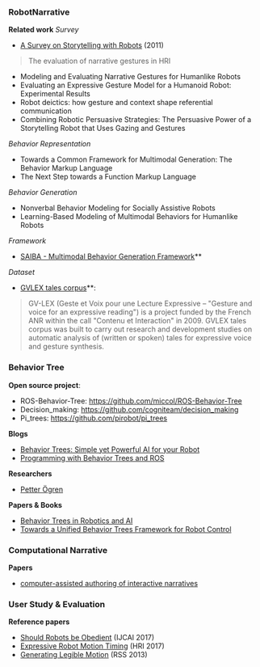 ### RobotNarrative

**Related work**
*Survey*

* [A Survey on Storytelling with Robots](http://staffnew.uny.ac.id/upload/132169260/penelitian/chen-et-al2011a-survey-storytelling-robots.pdf) (2011)

> The evaluation of narrative gestures in HRI

* Modeling and Evaluating Narrative Gestures for Humanlike Robots
* Evaluating an Expressive Gesture Model for a Humanoid Robot: Experimental Results
* Robot deictics: how gesture and context shape referential communication
* Combining Robotic Persuasive Strategies: The Persuasive Power of a Storytelling Robot that Uses Gazing and Gestures

*Behavior Representation*

* Towards a Common Framework for Multimodal Generation: The Behavior Markup Language
* The Next Step towards a Function Markup Language

*Behavior Generation*

* Nonverbal Behavior Modeling for Socially Assistive Robots
* Learning-Based Modeling of Multimodal Behaviors for Humanlike Robots

*Framework*

* [SAIBA - Multimodal Behavior Generation Framework](http://www.mindmakers.org/projects/saiba/wiki)**

*Dataset*

* [GVLEX tales corpus](http://catalog.elra.info/product_info.php?products_id=1240)**:
> GV-LEX (Geste et Voix pour une Lecture Expressive – "Gesture and voice for an expressive reading") is a project funded by the French ANR within the call "Contenu et Interaction" in 2009.  GVLEX tales corpus was built to carry out research and development studies on automatic analysis of (written or spoken) tales for expressive voice and gesture synthesis.

### Behavior Tree
**Open source project**:
* ROS-Behavior-Tree: https://github.com/miccol/ROS-Behavior-Tree
* Decision_making: https://github.com/cogniteam/decision_making
* Pi_trees: https://github.com/pirobot/pi_trees

**Blogs**

* [Behavior Trees: Simple yet Powerful AI for your Robot](http://www.pirobot.org/blog/0030/)
* [Programming with Behavior Trees and ROS](http://www.pirobot.org/ros/pi_trees.pdf)

**Researchers**

* [Petter Ögren](http://www.csc.kth.se/~petter/)

**Papers & Books**

* [Behavior Trees in Robotics and AI](https://arxiv.org/pdf/1709.00084.pdf)
* [Towards a Unified Behavior Trees Framework for Robot Control](http://www.csc.kth.se/~almc/pdf/unified_bt_framework.pdf)

### Computational Narrative
**Papers**

* [computer-assisted authoring of interactive narratives](https://www.cs.rutgers.edu/~mk1353/pdfs/2015-i3d-bstl.pdf)

### User Study & Evaluation
**Reference papers**

* [Should Robots be Obedient](https://arxiv.org/pdf/1705.09990.pdf) (IJCAI 2017)
* [Expressive Robot Motion Timing](http://people.eecs.berkeley.edu/~anca/papers/HRI17_timing.pdf) (HRI 2017)
* [Generating Legible Motion](https://www.ri.cmu.edu/pub_files/2013/6/legibility_analysis.pdf) (RSS 2013)
